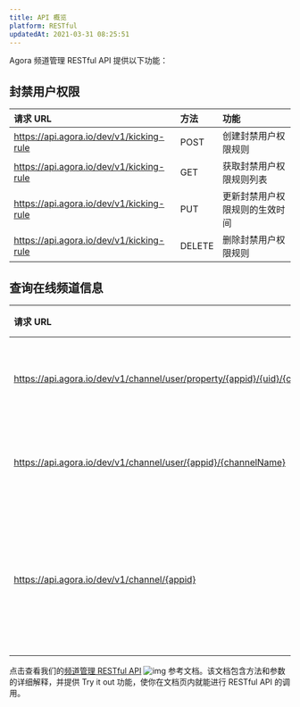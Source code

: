 ```yaml
---
title: API 概览
platform: RESTful
updatedAt: 2021-03-31 08:25:51
---
```

Agora 频道管理 RESTful API 提供以下功能：

## 封禁用户权限

| 请求 URL                                 | 方法   | 功能                           |
| :--------------------------------------- | :----- | :----------------------------- |
| https://api.agora.io/dev/v1/kicking-rule | POST   | 创建封禁用户权限规则           |
| https://api.agora.io/dev/v1/kicking-rule | GET    | 获取封禁用户权限规则列表       |
| https://api.agora.io/dev/v1/kicking-rule | PUT    | 更新封禁用户权限规则的生效时间 |
| https://api.agora.io/dev/v1/kicking-rule | DELETE | 删除封禁用户权限规则           |

## 查询在线频道信息

| 请求 URL                                                     | 方法 | 功能                   |
| :----------------------------------------------------------- | :--- | :--------------------- |
| https://api.agora.io/dev/v1/channel/user/property/{appid}/{uid}/{channelName} | GET  | 查询用户状态           |
| https://api.agora.io/dev/v1/channel/user/{appid}/{channelName} | GET  | 获取用户列表           |
| https://api.agora.io/dev/v1/channel/{appid}                  | GET  | 分页查询项目的频道列表 |

点击查看我们的[频道管理 RESTful API](https://docs.agora.io/cn/rtc/restfulapi) ![img](https://web-cdn.agora.io/docs-files/1583736328279) 参考文档。该文档包含方法和参数的详细解释，并提供 Try it out 功能，使你在文档页内就能进行 RESTful API 的调用。